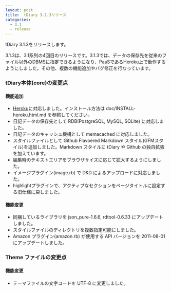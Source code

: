 ```yaml
---
leyout: post
title:  tDiary 3.1.3リリース
categories:
  - 3.1
  - release
---
```

tDiary 3.1.3をリリースします。

3.1.3は、3.1系列の4回目のリリースです。3.1.3では、データの保存先を従来のファイル以外のDBMSに指定できるようになり、PaaSであるHeroku上で動作するようにしました。その他、複数の機能追加やバグ修正を行なっています。

### tDiary本体(core)の変更点
#### 機能追加
* [Heroku](http://www.heroku.com)に対応しました。インストール方法は doc/INSTALL-heroku.html.md を参照してください。
* 日記データの保存先として RDB(PostgreSQL, MySQL, SQLite) に対応しました。
* 日記データのキャッシュ機構として memacached に対応しました。
* スタイルファイルとして Github Flavoered Markdown スタイル(GFMスタイル)を追加しました。Markdown スタイルに tDiary や Github の独自拡張を加えています。
* 編集時のテキストエリアをブラウザサイズに応じて拡大するようにしました。
* イメージプラグイン(image.rb) で D&D によるアップロードに対応しました。
* highlightプラグインで、アクティブなセクションをページタイトルに設定する旧仕様に戻しました。

#### 機能変更
* 同梱しているライブラリを json_pure-1.6.6, rdtool-0.6.33 にアップデートしました。
* スタイルファイルのディレクトリを複数指定可能にしました。
* Amazon プラグイン(amazon.rb) が使用する API バージョンを 2011-08-01 にアップデートしました。

### Theme ファイルの変更点
#### 機能変更
* テーマファイルの文字コードを UTF-8 に変更しました。

